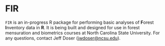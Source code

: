 
<!-- README.md is generated from README.Rmd. Please edit that file -->

# FIR

`FIR` is an in-progress R package for performing basic analyses of
**F**orest **I**nventory data in **R**. It is being built and designed
for use in forest mensuration and biometrics courses at North Carolina
State University. For any questions, contact Jeff Doser
(<jwdoser@ncsu.edu>).
